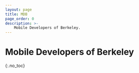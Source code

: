 ```yaml
---
layout: page
title: MDB
page_order: 0
description: >-
    Mobile Developers of Berkeley.
---
```


# Mobile Developers of Berkeley
{:.no_toc}
